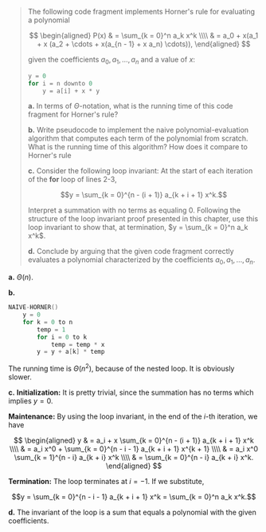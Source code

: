 > The following code fragment implements Horner's rule for evaluating a polynomial
>
> $$
> \begin{aligned}
> P(x) & = \sum_{k = 0}^n a_k x^k \\\\
>      & = a_0 + x(a_1 + x (a_2 + \cdots + x(a_{n - 1} + x a_n) \cdots)),
> \end{aligned}
> $$
>
> given the coefficients $a_0, a_1, \ldots, a_n$ and a value of $x$:
>
> ```cpp
> y = 0
> for i = n downto 0
>     y = a[i] + x * y
> ```
>
> **a.** In terms of $\Theta$-notation, what is the running time of this code fragment for Horner's rule?
>
> **b.** Write pseudocode to implement the naive polynomial-evaluation algorithm that computes each term of the polynomial from scratch. What is the running time of this algorithm? How does it compare to Horner's rule
>
> **c.** Consider the following loop invariant: At the start of each iteration of the **for** loop of lines 2-3,
>
> $$y = \sum_{k = 0}^{n - (i + 1)} a_{k + i + 1} x^k.$$
>
> Interpret a summation with no terms as equaling $0$. Following the structure of the loop invariant proof presented in this chapter, use this loop invariant to show that, at termination, $y = \sum_{k = 0}^n a_k x^k$.
>
> **d.** Conclude by arguing that the given code fragment correctly evaluates a polynomial characterized by the coefficients $a_0, a_1, \ldots, a_n$.

**a.** $\Theta(n)$.

**b.**

```cpp
NAIVE-HORNER()
    y = 0
    for k = 0 to n
        temp = 1
        for i = 0 to k
            temp = temp * x
        y = y + a[k] * temp
```

The running time is $\Theta(n^2)$, because of the nested loop. It is obviously slower.

**c.** **Initialization:** It is pretty trivial, since the summation has no terms which implies $y = 0$.

**Maintenance:** By using the loop invariant, in the end of the $i$-th iteration, we have

$$
\begin{aligned}
y & = a_i + x \sum_{k = 0}^{n - (i + 1)} a_{k + i + 1} x^k \\\\
  & = a_i x^0 + \sum_{k = 0}^{n - i - 1} a_{k + i + 1} x^{k + 1} \\\\
  & = a_i x^0 \sum_{k = 1}^{n - i} a_{k + i} x^k \\\\
  & = \sum_{k = 0}^{n - i} a_{k + i} x^k.
\end{aligned}
$$

**Termination:** The loop terminates at $i = -1$. If we substitute,

$$y = \sum_{k = 0}^{n - i - 1} a_{k + i + 1} x^k = \sum_{k = 0}^n a_k x^k.$$

**d.** The invariant of the loop is a sum that equals a polynomial with the given coefficients.
